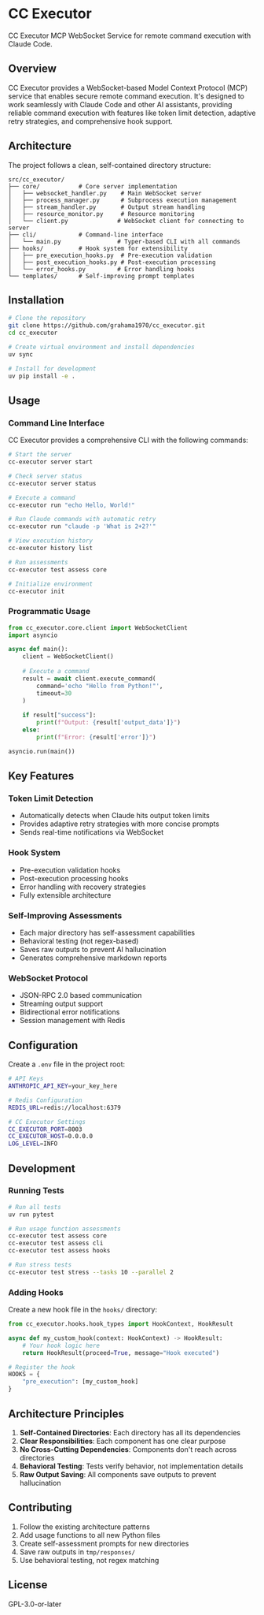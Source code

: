 # CC Executor

CC Executor MCP WebSocket Service for remote command execution with Claude Code.

## Overview

CC Executor provides a WebSocket-based Model Context Protocol (MCP) service that enables secure remote command execution. It's designed to work seamlessly with Claude Code and other AI assistants, providing reliable command execution with features like token limit detection, adaptive retry strategies, and comprehensive hook support.

## Architecture

The project follows a clean, self-contained directory structure:

```
src/cc_executor/
├── core/           # Core server implementation
│   ├── websocket_handler.py    # Main WebSocket server
│   ├── process_manager.py      # Subprocess execution management
│   ├── stream_handler.py       # Output stream handling
│   ├── resource_monitor.py     # Resource monitoring
│   └── client.py              # WebSocket client for connecting to server
├── cli/            # Command-line interface
│   └── main.py                # Typer-based CLI with all commands
├── hooks/          # Hook system for extensibility
│   ├── pre_execution_hooks.py  # Pre-execution validation
│   ├── post_execution_hooks.py # Post-execution processing
│   └── error_hooks.py         # Error handling hooks
└── templates/      # Self-improving prompt templates

```

## Installation

```bash
# Clone the repository
git clone https://github.com/grahama1970/cc_executor.git
cd cc_executor

# Create virtual environment and install dependencies
uv sync

# Install for development
uv pip install -e .
```

## Usage

### Command Line Interface

CC Executor provides a comprehensive CLI with the following commands:

```bash
# Start the server
cc-executor server start

# Check server status
cc-executor server status

# Execute a command
cc-executor run "echo Hello, World!"

# Run Claude commands with automatic retry
cc-executor run "claude -p 'What is 2+2?'"

# View execution history
cc-executor history list

# Run assessments
cc-executor test assess core

# Initialize environment
cc-executor init
```

### Programmatic Usage

```python
from cc_executor.core.client import WebSocketClient
import asyncio

async def main():
    client = WebSocketClient()
    
    # Execute a command
    result = await client.execute_command(
        command='echo "Hello from Python!"',
        timeout=30
    )
    
    if result["success"]:
        print(f"Output: {result['output_data']}")
    else:
        print(f"Error: {result['error']}")

asyncio.run(main())
```

## Key Features

### Token Limit Detection
- Automatically detects when Claude hits output token limits
- Provides adaptive retry strategies with more concise prompts
- Sends real-time notifications via WebSocket

### Hook System
- Pre-execution validation hooks
- Post-execution processing hooks
- Error handling with recovery strategies
- Fully extensible architecture

### Self-Improving Assessments
- Each major directory has self-assessment capabilities
- Behavioral testing (not regex-based)
- Saves raw outputs to prevent AI hallucination
- Generates comprehensive markdown reports

### WebSocket Protocol
- JSON-RPC 2.0 based communication
- Streaming output support
- Bidirectional error notifications
- Session management with Redis

## Configuration

Create a `.env` file in the project root:

```bash
# API Keys
ANTHROPIC_API_KEY=your_key_here

# Redis Configuration
REDIS_URL=redis://localhost:6379

# CC Executor Settings
CC_EXECUTOR_PORT=8003
CC_EXECUTOR_HOST=0.0.0.0
LOG_LEVEL=INFO
```

## Development

### Running Tests

```bash
# Run all tests
uv run pytest

# Run usage function assessments
cc-executor test assess core
cc-executor test assess cli
cc-executor test assess hooks

# Run stress tests
cc-executor test stress --tasks 10 --parallel 2
```

### Adding Hooks

Create a new hook file in the `hooks/` directory:

```python
from cc_executor.hooks.hook_types import HookContext, HookResult

async def my_custom_hook(context: HookContext) -> HookResult:
    # Your hook logic here
    return HookResult(proceed=True, message="Hook executed")

# Register the hook
HOOKS = {
    "pre_execution": [my_custom_hook]
}
```

## Architecture Principles

1. **Self-Contained Directories**: Each directory has all its dependencies
2. **Clear Responsibilities**: Each component has one clear purpose
3. **No Cross-Cutting Dependencies**: Components don't reach across directories
4. **Behavioral Testing**: Tests verify behavior, not implementation details
5. **Raw Output Saving**: All components save outputs to prevent hallucination

## Contributing

1. Follow the existing architecture patterns
2. Add usage functions to all new Python files
3. Create self-assessment prompts for new directories
4. Save raw outputs in `tmp/responses/`
5. Use behavioral testing, not regex matching

## License

GPL-3.0-or-later